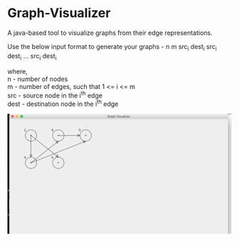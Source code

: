 # Graph-Visualizer
A java-based tool to visualize graphs from their edge representations.

Use the below input format to generate your graphs - 
n m
src<sub>i</sub> dest<sub>i</sub>
src<sub>i</sub> dest<sub>i</sub>
...
src<sub>i</sub> dest<sub>i</sub>

where, <br/>
n - number of nodes <br/>
m - number of edges, such that 1 <= i <= m <br/>
src - source node in the i<sup>th</sup> edge <br/>
dest - destination node in the i<sup>th</sup> edge <br/>

![Screenshot](docs/demo.png)

